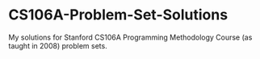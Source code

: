# CS106A-Problem-Set-Solutions
My solutions for Stanford CS106A Programming Methodology Course (as taught in 2008) problem sets.
